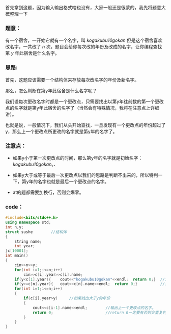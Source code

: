 首先拿到这题，因为输入输出格式啥也没有，大家一般还是很蒙的，我先将题意大概整理一下

### 题意：
有一个宿舍，一开始它就有一个名字，叫 _kogakubu10gokan_ 但是这个宿舍喜欢改名字，一共改了 _n_ 次，题目会给你每次改的年份及改成的名字，让你编程查找第 _y_ 年此宿舍是什么名字。

### 思路:
首先，这题应该需要一个结构体来存放每次改名字的年份及新名字。

那么，怎么判断在第y年此宿舍是什么名字呢？

我们设每次更改名字时都是一个更改点，只需要找出以第y年往前数的第一个更改点的名字就是第y年此宿舍的名字了（当然会有特殊情况，我将在注意点上详细讲）。

也就是说，一般情况下，我们从头开始查找，一旦发现有一个更改点的年份超过了y，那么上一个更改点所更改的名字就是第y年的名字了。

### 注意点：
- 如果y小于第一次更改点的时间，那么第y年的名字就是初始名字：_kogakubu10gokan_。、

- 如果y大于或等于最后一次更改点以我们的思路是判断不出来的，所以特判一下，第y年的名字也就是最后一个更改点的名字。

- at的题都需要加换行，否则会爆零。

### code：
```cpp
#include<bits/stdc++.h>
using namespace std;
int n,y; 
struct sushe		//结构体 
{
	string name;
	int year;
}c[10001];
int main()
{
	cin>>n>>y;
	for(int i=1;i<=n;i++)
		cin>>c[i].year>>c[i].name;
	if(y<c[1].year){	cout<<"kogakubu10gokan"<<endl;	return 0;}	//注意点1特判 
	if(y>=c[n].year){	cout<<c[n].name<<endl;	return 0;}			//注意点2特判 
	for(int i=1;i<=n;i++)
	{
		if(c[i].year>y)		//如果找出大于y的年份 
		{	
			cout<<c[i-1].name<<endl;		//输出上一个更改点的名字。 
			return 0;						//return 0一定要有否则会重复判断 
		}
	}
}

```
